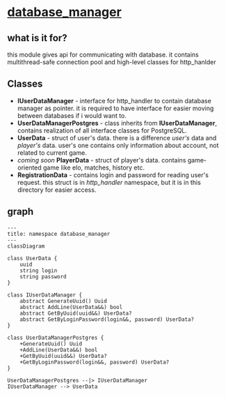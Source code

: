 # [database_manager](https://github.com/LeeDoor/hex_chess_backend/tree/main/src/database_manager)
## what is it for?
this module gives api for communicating with database. it contains multithread-safe connection pool and high-level classes for http_hanlder  

## Classes
* **IUserDataManager** - interface for http_handler to contain database manager as pointer. it is required to have interface for easier moving between databases if i would want to.
* **UserDataManagerPostgres** - class inherits from **IUserDataManager**, contains realization of all interface classes for PostgreSQL.
* **UserData** - struct of user's data. there is a difference *user's* data and *player's* data. user's one contains only information about account, not related to current game. 
* *coming soon* **PlayerData** - struct of player's data. contains game-oriented game like elo, matches, history etc.
* **RegistrationData** - contains login and password for reading user's request. this struct is in *http_handler* namespace, but it is in this directory for easier access.

## graph
```mermaid
---
title: namespace database_manager
---
classDiagram

class UserData {
    uuid
    string login
    string password
}

class IUserDataManager {
    abstract GenerateUuid() Uuid
    abstract AddLine(UserData&&) bool
    abstract GetByUuid(uuid&&) UserData?
    abstract GetByLoginPassword(login&&, password) UserData?
}

class UserDataManagerPostgres {
    +GenerateUuid() Uuid
    +AddLine(UserData&&) bool
    +GetByUuid(uuid&&) UserData?
    +GetByLoginPassword(login&&, password) UserData?
}

UserDataManagerPostgres --|> IUserDataManager
IUserDataManager --> UserData
```
